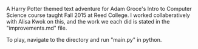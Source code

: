 A Harry Potter themed text adventure for Adam Groce's Intro to Computer Science course taught Fall 2015 at Reed College.
I worked collaberatively with Alisa Kwok on this, and the work we each did is stated in the "improvements.md" file.

To play, navigate to the directory and run "main.py" in python.
